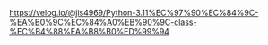 https://velog.io/@jis4969/Python-3.11%EC%97%90%EC%84%9C-%EA%B0%9C%EC%84%A0%EB%90%9C-class-%EC%B4%88%EA%B8%B0%ED%99%94
